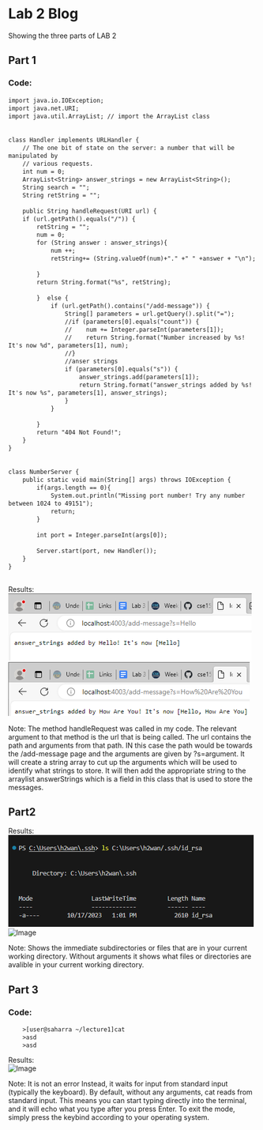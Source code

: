 # Lab 2 Blog
Showing the three parts of LAB 2

##  Part 1

### Code:
```
import java.io.IOException;
import java.net.URI;
import java.util.ArrayList; // import the ArrayList class


class Handler implements URLHandler {
    // The one bit of state on the server: a number that will be manipulated by
    // various requests.
    int num = 0;
    ArrayList<String> answer_strings = new ArrayList<String>();
    String search = "";
    String retString = "";

    public String handleRequest(URI url) {
    if (url.getPath().equals("/")) {
        retString = "";
        num = 0;
        for (String answer : answer_strings){
            num ++;
            retString+= (String.valueOf(num)+"." +" " +answer + "\n");
            
        }
        return String.format("%s", retString);
        
        }  else {
            if (url.getPath().contains("/add-message")) {
                String[] parameters = url.getQuery().split("=");
                //if (parameters[0].equals("count")) {
                //    num += Integer.parseInt(parameters[1]);
                //    return String.format("Number increased by %s! It's now %d", parameters[1], num);
                //}
                //anser strings
                if (parameters[0].equals("s")) {
                    answer_strings.add(parameters[1]);
                    return String.format("answer_strings added by %s! It's now %s", parameters[1], answer_strings);
                }
            }
           
        } 
        return "404 Not Found!";
    }
}


class NumberServer {
    public static void main(String[] args) throws IOException {
        if(args.length == 0){
            System.out.println("Missing port number! Try any number between 1024 to 49151");
            return;
        }

        int port = Integer.parseInt(args[0]);

        Server.start(port, new Handler());
    }
}


```
Results:    
    ![Image](addmsg1.png)
    ![Image](addmsg2.png)

Note:
    The method handleRequest was called in my code. The relevant argument to that method is the url that is being called. The url contains the path and arguments from that path. IN this case the path would be towards the /add-message page and the arguments are given by ?s=argument. It will create a string array to cut up the arguments which will be used to identify what strings to store. It will then add the appropriate string to the arraylist answerStrings which is a field in this class that is used to store the messages. 



## Part2


Results:    
    ![Image](path2private.png)
    ![Image](path2pubic.png)


Note:
    Shows the immediate subdirectories or files that are in your current working directory. Without arguments it shows what files or directories are avalible in your current working directory. 


## Part 3

### Code:
```
    >[user@saharra ~/lecture1]cat
    >asd
    >asd
```
Results:    
    ![Image](catnoarg.png)

Note:
    It is not an error Instead, it waits for input from standard input (typically the keyboard). By default, without any arguments, cat reads from standard input. This means you can start typing directly into the terminal, and it will echo what you type after you press Enter. To exit the mode, simply press the keybind according to your operating system. 


